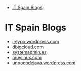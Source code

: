 <!-- MarkdownTOC -->

- [IT Spain Blogs](#it-spain-blogs)

<!-- /MarkdownTOC -->


# IT Spain Blogs
- [jreypo.wordpress.com](https://jreypo.wordpress.com/)
- [dbigcloud.com](http://www.dbigcloud.com/)
- [systemadmin.es](http://systemadmin.es/)
- [muylinux.com](http://www.muylinux.com/)
- [unpocodejava.wordpress.com](https://unpocodejava.wordpress.com/)
